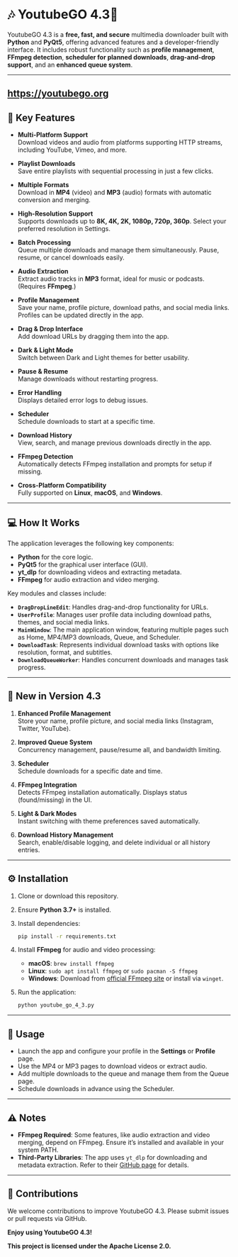 # 🎶 YoutubeGO 4.3🎥

YoutubeGO 4.3 is a **free, fast, and secure** multimedia downloader built with **Python** and **PyQt5**, offering advanced features and a developer-friendly interface. It includes robust functionality such as **profile management**, **FFmpeg detection**, **scheduler for planned downloads**, **drag-and-drop support**, and an **enhanced queue system**.

---
https://youtubego.org
---

## 🌟 Key Features

- **Multi-Platform Support**  
  Download videos and audio from platforms supporting HTTP streams, including YouTube, Vimeo, and more.

- **Playlist Downloads**  
  Save entire playlists with sequential processing in just a few clicks.

- **Multiple Formats**  
  Download in **MP4** (video) and **MP3** (audio) formats with automatic conversion and merging.

- **High-Resolution Support**  
  Supports downloads up to **8K, 4K, 2K, 1080p, 720p, 360p**. Select your preferred resolution in Settings.

- **Batch Processing**  
  Queue multiple downloads and manage them simultaneously. Pause, resume, or cancel downloads easily.

- **Audio Extraction**  
  Extract audio tracks in **MP3** format, ideal for music or podcasts. (Requires **FFmpeg**.)

- **Profile Management**  
  Save your name, profile picture, download paths, and social media links. Profiles can be updated directly in the app.

- **Drag & Drop Interface**  
  Add download URLs by dragging them into the app.

- **Dark & Light Mode**  
  Switch between Dark and Light themes for better usability.

- **Pause & Resume**  
  Manage downloads without restarting progress.

- **Error Handling**  
  Displays detailed error logs to debug issues.

- **Scheduler**  
  Schedule downloads to start at a specific time.

- **Download History**  
  View, search, and manage previous downloads directly in the app.

- **FFmpeg Detection**  
  Automatically detects FFmpeg installation and prompts for setup if missing.

- **Cross-Platform Compatibility**  
  Fully supported on **Linux**, **macOS**, and **Windows**.

---

## 💻 How It Works

The application leverages the following key components:

- **Python** for the core logic.
- **PyQt5** for the graphical user interface (GUI).
- **yt_dlp** for downloading videos and extracting metadata.
- **FFmpeg** for audio extraction and video merging.

Key modules and classes include:

- **`DragDropLineEdit`**: Handles drag-and-drop functionality for URLs.
- **`UserProfile`**: Manages user profile data including download paths, themes, and social media links.
- **`MainWindow`**: The main application window, featuring multiple pages such as Home, MP4/MP3 downloads, Queue, and Scheduler.
- **`DownloadTask`**: Represents individual download tasks with options like resolution, format, and subtitles.
- **`DownloadQueueWorker`**: Handles concurrent downloads and manages task progress.

---

## 🚀 New in Version 4.3

1. **Enhanced Profile Management**  
   Store your name, profile picture, and social media links (Instagram, Twitter, YouTube).

2. **Improved Queue System**  
   Concurrency management, pause/resume all, and bandwidth limiting.

3. **Scheduler**  
   Schedule downloads for a specific date and time.

4. **FFmpeg Integration**  
   Detects FFmpeg installation automatically. Displays status (found/missing) in the UI.

5. **Light & Dark Modes**  
   Instant switching with theme preferences saved automatically.

6. **Download History Management**  
   Search, enable/disable logging, and delete individual or all history entries.

---

## ⚙️ Installation

1. Clone or download this repository.
2. Ensure **Python 3.7+** is installed.
3. Install dependencies:

   ```bash
   pip install -r requirements.txt
   ```

4. Install **FFmpeg** for audio and video processing:

   - **macOS**: `brew install ffmpeg`
   - **Linux**: `sudo apt install ffmpeg` or `sudo pacman -S ffmpeg`
   - **Windows**: Download from [official FFmpeg site](https://ffmpeg.org) or install via `winget`.

5. Run the application:

   ```bash
   python youtube_go_4_3.py
   ```

---

## 🔧 Usage

- Launch the app and configure your profile in the **Settings** or **Profile** page.
- Use the MP4 or MP3 pages to download videos or extract audio.
- Add multiple downloads to the queue and manage them from the Queue page.
- Schedule downloads in advance using the Scheduler.

---

## ⚠️ Notes

- **FFmpeg Required**: Some features, like audio extraction and video merging, depend on FFmpeg. Ensure it’s installed and available in your system PATH.
- **Third-Party Libraries**: The app uses `yt_dlp` for downloading and metadata extraction. Refer to their [GitHub page](https://github.com/yt-dlp/yt-dlp) for details.

---

## 🙏 Contributions

We welcome contributions to improve YoutubeGO 4.3. Please submit issues or pull requests via GitHub.

**Enjoy using YoutubeGO 4.3!**


 **This project is licensed under the Apache License 2.0.**
